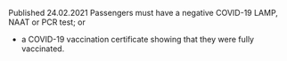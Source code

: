 Published 24.02.2021
Passengers must have a negative COVID-19 LAMP, NAAT or PCR test; or
- a COVID-19 vaccination certificate showing that they were fully vaccinated.
